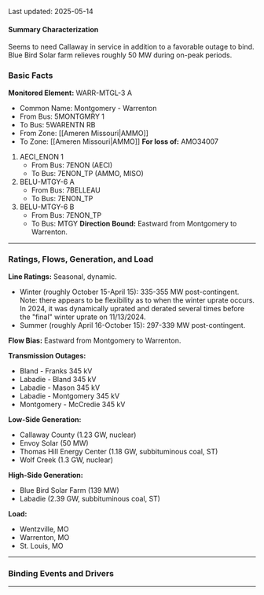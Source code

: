 Last updated: 2025-05-14
#### Summary Characterization
Seems to need Callaway in service in addition to a favorable outage to bind. Blue Bird Solar farm relieves roughly 50 MW during on-peak periods.
### Basic Facts
**Monitored Element:** WARR-MTGL-3 A
- Common Name: Montgomery - Warrenton
- From Bus: 5MONTGMRY 1
- To Bus: 5WARENTN RB
- From Zone: [[Ameren Missouri|AMMO]]
- To Zone: [[Ameren Missouri|AMMO]]
**For loss of:** AMO34007
1. AECI_ENON 1
    - From Bus: 7ENON (AECI)
    - To Bus: 7ENON_TP (AMMO, MISO)
2. BELU-MTGY-6 A
	- From Bus: 7BELLEAU
	- To Bus: 7ENON_TP
3. BELU-MTGY-6 B
	- From Bus: 7ENON_TP
	- To Bus: MTGY
**Direction Bound:** Eastward from Montgomery to Warrenton.

---
### Ratings, Flows, Generation, and Load
**Line Ratings:**
Seasonal, dynamic.
- Winter (roughly October 15-April 15): 335-355 MW post-contingent. Note: there appears to be flexibility as to when the winter uprate occurs. In 2024, it was dynamically uprated and derated several times before the "final" winter uprate on 11/13/2024.
- Summer (roughly April 16-October 15):  297-339 MW post-contingent.

**Flow Bias:**
Eastward from Montgomery to Warrenton.

**Transmission Outages:**
- Bland - Franks 345 kV
- Labadie - Bland 345 kV
- Labadie - Mason 345 kV
- Labadie - Montgomery 345 kV
- Montgomery - McCredie 345 kV

**Low-Side Generation:**
- Callaway County (1.23 GW, nuclear)
- Envoy Solar (50 MW)
- Thomas Hill Energy Center (1.18 GW, subbituminous coal, ST)
- Wolf Creek (1.3 GW, nuclear)

**High-Side Generation:**
- Blue Bird Solar Farm (139 MW)
- Labadie (2.39 GW, subbituminous coal, ST)

**Load:**
- Wentzville, MO
- Warrenton, MO
- St. Louis, MO
---
### Binding Events and Drivers

---
